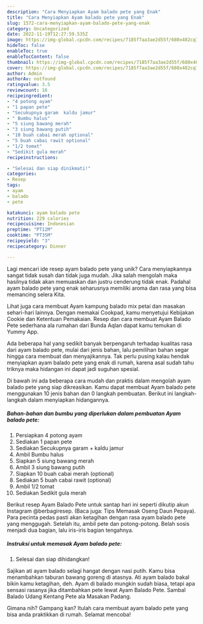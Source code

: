 ```yaml
---
description: "Cara Menyiapkan Ayam balado pete yang Enak"
title: "Cara Menyiapkan Ayam balado pete yang Enak"
slug: 1572-cara-menyiapkan-ayam-balado-pete-yang-enak
category: Uncategorized
date: 2022-11-19T12:27:59.535Z
image: https://img-global.cpcdn.com/recipes/7185f7aa3ae2d55f/680x482cq70/ayam-balado-pete-foto-resep-utama.jpg
hideToc: false
enableToc: true
enableTocContent: false
thumbnail: https://img-global.cpcdn.com/recipes/7185f7aa3ae2d55f/680x482cq70/ayam-balado-pete-foto-resep-utama.jpg
cover: https://img-global.cpcdn.com/recipes/7185f7aa3ae2d55f/680x482cq70/ayam-balado-pete-foto-resep-utama.jpg
author: Admin
authorAv: notfound
ratingvalue: 3.5
reviewcount: 16
recipeingredient:
- "4 potong ayam"
- "1 papan pete"
- "Secukupnya garam  kaldu jamur"
- " Bumbu halus"
- "5 siung bawang merah"
- "3 siung bawang putih"
- "10 buah cabai merah optional"
- "5 buah cabai rawit optional"
- "1/2 tomat"
- "Sedikit gula merah"
recipeinstructions:

- "Selesai dan siap dinikmati!"
categories:
- Resep
tags:
- ayam
- balado
- pete

katakunci: ayam balado pete 
nutrition: 229 calories
recipecuisine: Indonesian
preptime: "PT12M"
cooktime: "PT35M"
recipeyield: "3"
recipecategory: Dinner

---
```





Lagi mencari ide resep ayam balado pete yang unik? Cara menyiapkannya sangat tidak susah dan tidak juga mudah. Jika salah mengolah maka hasilnya tidak akan memuaskan dan justru cenderung tidak enak. Padahal ayam balado pete yang enak seharusnya memiliki aroma dan rasa yang bisa memancing selera Kita.





Lihat juga cara membuat Ayam kampung balado mix petai dan masakan sehari-hari lainnya. Dengan memakai Cookpad, kamu menyetujui Kebijakan Cookie dan Ketentuan Pemakaian. Resep dan cara membuat Ayam Balado Pete sederhana ala rumahan dari Bunda Aqlan dapat kamu temukan di Yummy App.

Ada beberapa hal yang sedikit banyak berpengaruh terhadap kualitas rasa dari ayam balado pete, mulai dari jenis bahan, lalu pemilihan bahan segar hingga cara membuat dan menyajikannya. Tak perlu pusing kalau hendak menyiapkan ayam balado pete yang enak di rumah, karena asal sudah tahu triknya maka hidangan ini dapat jadi suguhan spesial.






Di bawah ini ada beberapa cara mudah dan praktis dalam mengolah ayam balado pete yang siap dikreasikan. Kamu dapat membuat Ayam balado pete menggunakan 10 jenis bahan dan 0 langkah pembuatan. Berikut ini langkah-langkah dalam menyiapkan hidangannya.

<!--inarticleads1-->

##### Bahan-bahan dan bumbu yang diperlukan dalam pembuatan Ayam balado pete:

1. Persiapkan 4 potong ayam
1. Sediakan 1 papan pete
1. Sediakan Secukupnya garam + kaldu jamur
1. Ambil  Bumbu halus
1. Siapkan 5 siung bawang merah
1. Ambil 3 siung bawang putih
1. Siapkan 10 buah cabai merah (optional)
1. Sediakan 5 buah cabai rawit (optional)
1. Ambil 1/2 tomat
1. Sediakan Sedikit gula merah


Berikut resep Ayam Balado Pete untuk santap hari ini seperti dikutip akun Instagram @berbagiresep. (Baca juga: Tips Memasak Oseng Daun Pepaya). Para pecinta pedas pasti akan ketagihan dengan rasa ayam balado pete yang menggugah. Setelah itu, ambil pete dan potong-potong. Belah sosis menjadi dua bagian, lalu iris-iris bagian tengahnya. 

<!--inarticleads2-->

##### Instruksi untuk memasak Ayam balado pete:


1. Selesai dan siap dihidangkan!

Sajikan ati ayam balado selagi hangat dengan nasi putih. Kamu bisa menambahkan taburan bawang goreng di atasnya. Ati ayam balado bakal bikin kamu ketagihan, deh. Ayam di balado mungkin sudah biasa, tetapi apa sensasi rasanya jika ditambahkan pete lewat Ayam Balado Pete. Sambal Balado Udang Kentang Pete ala Masakan Padang. 

Gimana nih? Gampang kan? Itulah cara membuat ayam balado pete yang bisa anda praktikkan di rumah. Selamat mencoba!
